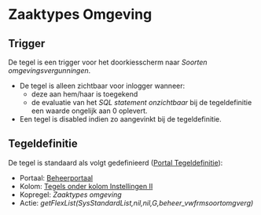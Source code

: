 # Zaaktypes Omgeving

## Trigger

De tegel is een trigger voor het doorkiesscherm naar *Soorten omgevingsvergunningen*.

- De tegel is alleen zichtbaar voor inlogger wanneer:
  - deze aan hem/haar is toegekend
  - de evaluatie van het *SQL statement onzichtbaar* bij de tegeldefinitie een waarde ongelijk aan 0 oplevert.
- Een tegel is disabled indien zo aangevinkt bij de tegeldefinitie.

## Tegeldefinitie

De tegel is standaard als volgt gedefinieerd ([Portal Tegeldefinitie](/instellen_inrichten/portaldefinitie/portal_tegel.md)):

- Portaal: [Beheerportaal](/probleemoplossing/portalen_en_moduleschermen/beheerportaal/README.md)
- Kolom: [Tegels onder kolom Instellingen II](/probleemoplossing/portalen_en_moduleschermen/beheerportaal/tegels_onder_kolom_instellingen_ii/README.md)
- Kopregel: *Zaaktypes omgeving*
- Actie: *getFlexList(SysStandardList,nil,nil,G,beheer_vwfrmsoortomgverg)*
